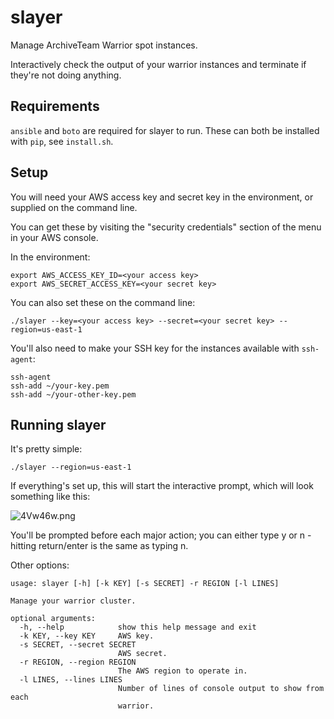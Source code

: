 slayer
======

Manage ArchiveTeam Warrior spot instances.

Interactively check the output of your warrior instances and terminate if
they're not doing anything.

## Requirements

`ansible` and `boto` are required for slayer to run.
These can both be installed with `pip`, see `install.sh`.

## Setup

You will need your AWS access key and secret key in the environment, or
supplied on the command line.

You can get these by visiting the "security credentials" section of the menu
in your AWS console.

In the environment:
```
export AWS_ACCESS_KEY_ID=<your access key>
export AWS_SECRET_ACCESS_KEY=<your secret key>

```

You can also set these on the command line:
```
./slayer --key=<your access key> --secret=<your secret key> --region=us-east-1
```

You'll also need to make your SSH key for the instances available with `ssh-agent`:

```
ssh-agent
ssh-add ~/your-key.pem
ssh-add ~/your-other-key.pem
```

## Running slayer

It's pretty simple:

```
./slayer --region=us-east-1
```

If everything's set up, this will start the interactive prompt, which will
look something like this:

![4Vw46w.png](http://omg.wthax.org/4Vw46w.png)

You'll be prompted before each major action; you can either type y or n -
hitting return/enter is the same as typing n.

Other options:

```
usage: slayer [-h] [-k KEY] [-s SECRET] -r REGION [-l LINES]

Manage your warrior cluster.

optional arguments:
  -h, --help            show this help message and exit
  -k KEY, --key KEY     AWS key.
  -s SECRET, --secret SECRET
                        AWS secret.
  -r REGION, --region REGION
                        The AWS region to operate in.
  -l LINES, --lines LINES
                        Number of lines of console output to show from each
                        warrior.
```
